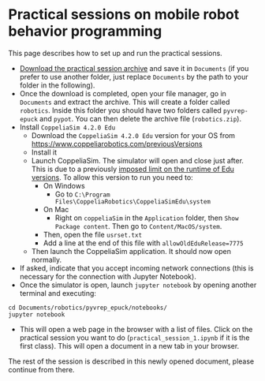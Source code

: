 # Practical sessions on mobile robot behavior programming

This page describes how to set up and run the practical sessions. 

- [Download the practical session archive](https://drive.google.com/file/d/19KzgovlL5sW01uHtPJo5DowE2uwyY36B/view?usp=sharing) and save it in `Documents` (if you prefer to use another folder, just replace `Documents` by the path to your folder in the following).
- Once the download is completed, open your file manager, go in `Documents` and extract the archive. This will create a folder called `robotics`. Inside this folder you should have two folders called `pyvrep-epuck` and `pypot`. You can then delete the archive file (`robotics.zip`).
- Install `CoppeliaSim 4.2.0 Edu`
    - Download the `CoppeliaSim 4.2.0 Edu` version for your OS from https://www.coppeliarobotics.com/previousVersions
    - Install it
    - Launch CoppeliaSim. The simulator will open and close just after. This is due to a previously [imposed limit on the runtime of Edu versions](https://forum.coppeliarobotics.com/viewtopic.php?f=9&t=9334). To allow this version to run you need to:
        - On Windows
            - Go to `C:\Program Files\CoppeliaRobotics\CoppeliaSimEdu\system`
        - On Mac
            - Right on `coppeliaSim` in the `Application` folder, then `Show Package content`. Then go to `Content/MacOS/system`.
        - Then, open the file `usrset.txt`
        - Add a line at the end of this file with `allowOldEduRelease=7775`
    - Then launch the CoppeliaSim application. It should now open normally.
- If asked, indicate that you accept incoming network connections (this is necessary for the connection with Jupyter Notebook). 
- Once the simulator is open, launch `jupyter notebook` by opening another terminal and executing:
```
cd Documents/robotics/pyvrep_epuck/notebooks/
jupyter notebook
```
- This will open a web page in the browser with a list of files. Click on the practical session you want to do (`practical_session_1.ipynb` if it is the first class). This will open a document in a new tab in your browser.

The rest of the session is described in this newly opened document, please continue from there. 
